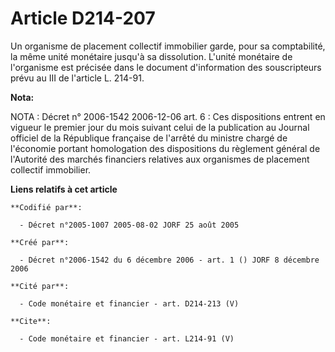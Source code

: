 # Article D214-207

Un organisme de placement collectif immobilier garde, pour sa comptabilité, la même unité monétaire jusqu'à sa dissolution.
L'unité monétaire de l'organisme est précisée dans le document d'information des souscripteurs prévu au III de l'article L.
214-91.

**Nota:**

NOTA : Décret n° 2006-1542 2006-12-06 art. 6 : Ces dispositions entrent en vigueur le premier jour du mois suivant celui de
la publication au Journal officiel de la République française de l'arrêté du ministre chargé de l'économie portant
homologation des dispositions du règlement général de l'Autorité des marchés financiers relatives aux organismes de placement
collectif immobilier.

**Liens relatifs à cet article**

	**Codifié par**:

	  - Décret n°2005-1007 2005-08-02 JORF 25 août 2005

	**Créé par**:

	  - Décret n°2006-1542 du 6 décembre 2006 - art. 1 () JORF 8 décembre 2006

	**Cité par**:

	  - Code monétaire et financier - art. D214-213 (V)

	**Cite**:

	  - Code monétaire et financier - art. L214-91 (V)
